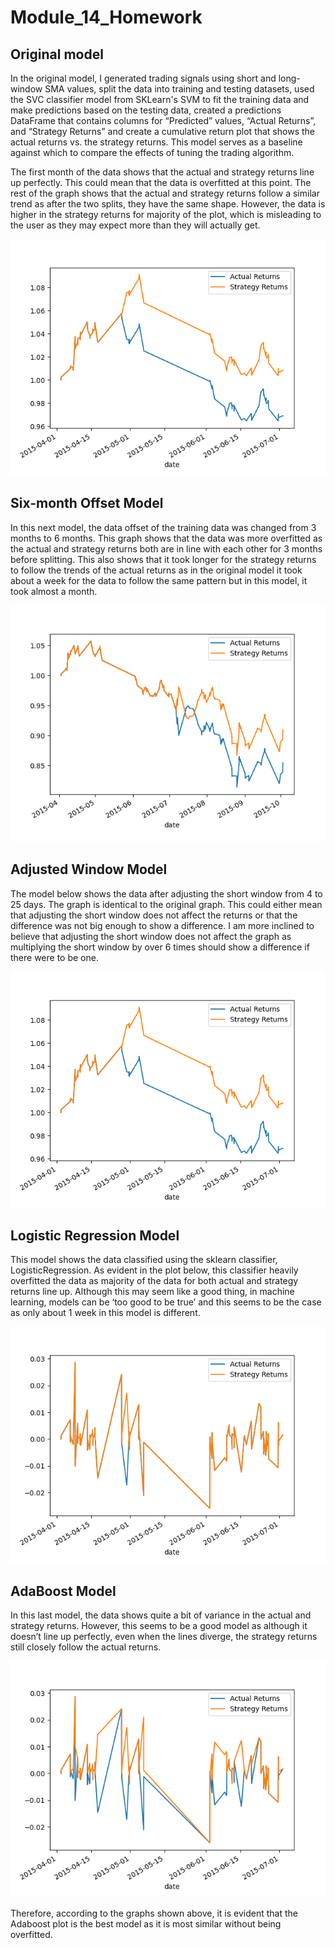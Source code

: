 # Module_14_Homework

## Original model
In the original model, I generated trading signals using short and long-window SMA values, split the data into training and testing datasets, used the SVC classifier model from SKLearn's SVM to fit the training data and make predictions based on the testing data, created a predictions DataFrame that contains columns for “Predicted” values, “Actual Returns”, and “Strategy Returns” and create a cumulative return plot that shows the actual returns vs. the strategy returns. This model serves as a baseline against which to compare the effects of tuning the trading algorithm.

The first month of the data shows that the actual and strategy returns line up perfectly. This could mean that the data is overfitted at this point. The rest of the graph shows that the actual and strategy returns follow a similar trend as after the two splits, they have the same shape. However, the data is higher in the strategy returns for majority of the plot, which is misleading to the user as they may expect more than they will actually get.

![Original plot](Resources/original_model.png)

## Six-month Offset Model
In this next model, the data offset of the training data was changed from 3 months to 6 months. This graph shows that the data was more overfitted as the actual and strategy returns both are in line with each other for 3 months before splitting. This also shows that it took longer for the strategy returns to follow the trends of the actual returns as in the original model it took about a week for the data to follow the same pattern but in this model, it took almost a month. 

![Six Month Offset plot](Resources/six_month_offset_plot.png)

## Adjusted Window Model
The model below shows the data after adjusting the short window from 4 to 25 days. The graph is identical to the original graph. This could either mean that adjusting the short window does not affect the returns or that the difference was not big enough to show a difference. I am more inclined to believe that adjusting the short window does not affect the graph as multiplying the short window by over 6 times should show a difference if there were to be one. 

![Adjusted Window plot](Resources/adjusted_window_model.png)

## Logistic Regression Model
This model shows the data classified using the sklearn classifier, LogisticRegression. As evident in the plot below, this classifier heavily overfitted the data as majority of the data for both actual and strategy returns line up. Although this may seem like a good thing, in machine learning, models can be ‘too good to be true’ and this seems to be the case as only about 1 week in this model is different. 

![Logistic Regression plot](Resources/logisticregression_model.png)

## AdaBoost Model
In this last model, the data shows quite a bit of variance in the actual and strategy returns. However, this seems to be a good model as although it doesn’t line up perfectly, even when the lines diverge, the strategy returns still closely follow the actual returns. 

![Adaboost plot](Resources/adaboost_model.png)


Therefore, according to the graphs shown above, it is evident that the Adaboost plot is the best model as it is most similar without being overfitted. 
